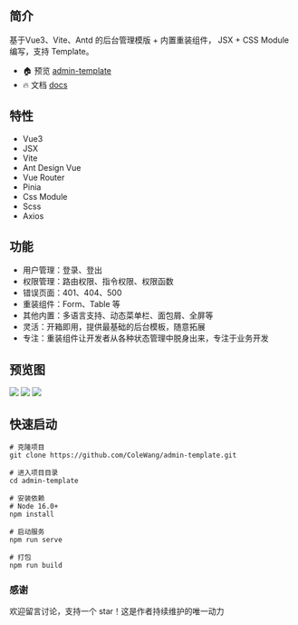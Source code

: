 ## 简介
基于Vue3、Vite、Antd 的后台管理模版 + 内置重装组件，
JSX + CSS Module 编写，支持 Template。

- 🏠 预览 [admin-template](https://colewang.github.io/admin-template/)
- 🔥 文档 [docs](https://colewang.github.io/admin-template-docs/)

## 特性
- Vue3
- JSX
- Vite
- Ant Design Vue
- Vue Router
- Pinia
- Css Module
- Scss
- Axios

## 功能
- 用户管理：登录、登出
- 权限管理：路由权限、指令权限、权限函数
- 错误页面：401、404、500
- 重装组件：Form、Table 等
- 其他内置：多语言支持、动态菜单栏、面包屑、全屏等
- 灵活：开箱即用，提供最基础的后台模板，随意拓展
- 专注：重装组件让开发者从各种状态管理中脱身出来，专注于业务开发

## 预览图

<img  src="https://colewang.github.io/admin-template/login.png"/>

<img  src="https://colewang.github.io/admin-template/demo-table_1.png"/>

<img  src="https://colewang.github.io/admin-template/demo-table_2.png"/>

## 快速启动
```shell
# 克隆项目
git clone https://github.com/ColeWang/admin-template.git

# 进入项目目录
cd admin-template

# 安装依赖
# Node 16.0+
npm install

# 启动服务
npm run serve

# 打包
npm run build
```

### 感谢

欢迎留言讨论，支持一个 star！这是作者持续维护的唯一动力